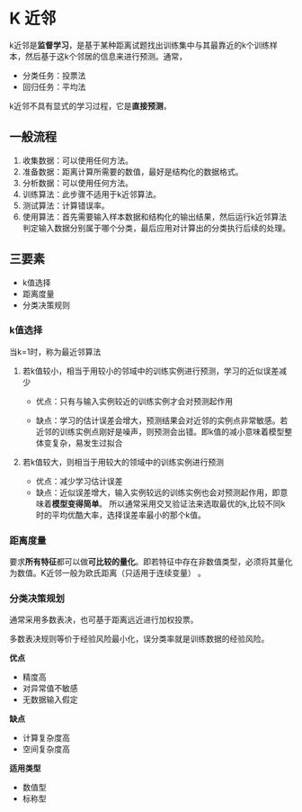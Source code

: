 # K 近邻

k近邻是**监督学习**，是基于某种距离试题找出训练集中与其最靠近的k个训练样本，然后基于这k个邻居的信息来进行预测。通常，

- 分类任务：投票法
- 回归任务：平均法

k近邻不具有显式的学习过程，它是**直接预测**，

## 一般流程

1. 收集数据：可以使用任何方法。
2. 准备数据：距离计算所需要的数值，最好是结构化的数据格式。
3. 分析数据：可以使用任何方法。
4. 训练算法：此步骤不适用于k近邻算法。
5. 测试算法：计算错误率。
6. 使用算法：首先需要输入样本数据和结构化的输出结果，然后运行k近邻算法判定输入数据分别属于哪个分类，最后应用对计算出的分类执行后续的处理。

## 三要素

- k值选择
- 距离度量
- 分类决策规则

### k值选择

当k=1时，称为最近邻算法

1. 若k值较小，相当于用较小的邻域中的训练实例进行预测，学习的近似误差减少
   - 优点：只有与输入实例较近的训练实例才会对预测起作用

   - 缺点：学习的估计误差会增大，预测结果会对近邻的实例点非常敏感。若近邻的训练实例点刚好是噪声，则预测会出错。即k值的减小意味着模型整体变复杂，易发生过拟合

2. 若k值较大，则相当于用较大的领域中的训练实例进行预测
   - 优点：减少学习估计误差
   - 缺点：近似误差增大，输入实例较远的训练实例也会对预测起作用，即意味着**模型变得简单**。
所以通常采用交叉验证法来选取最优的k,比较不同k时的平均优酷大率，选择误差率最小的那个k值。

### 距离度量
要求**所有特征**都可以做**可比较的量化**。即若特征中存在非数值类型，必须将其量化为数值。K近邻一般为欧氏距离（只适用于连续变量） 。

### 分类决策规划

通常采用多数表决，也可基于距离远近进行加权投票。

多数表决规则等价于经验风险最小化，误分类率就是训练数据的经验风险。

**优点**

- 精度高
- 对异常值不敏感
- 无数据输入假定

**缺点**
- 计算复杂度高
- 空间复杂度高

**适用类型**
- 数值型
- 标称型




